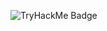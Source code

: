 ![TryHackMe Badge](<img src="https://tryhackme-badges.s3.amazonaws.com/zarrarkolachi.png" alt="Your Image Badge" />)

